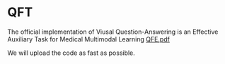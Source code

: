 # QFT
The official implementation of Viusal Question-Answering is an Effective Auxiliary Task for Medical Multimodal Learning
[QFE.pdf](https://github.com/user-attachments/files/16122292/QFE.pdf)

We will upload the code as fast as possible.
